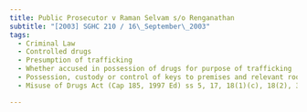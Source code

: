 ```yaml
---
title: Public Prosecutor v Raman Selvam s/o Renganathan 
subtitle: "[2003] SGHC 210 / 16\_September\_2003"
tags:
  - Criminal Law
  - Controlled drugs
  - Presumption of trafficking
  - Whether accused in possession of drugs for purpose of trafficking
  - Possession, custody or control of keys to premises and relevant room
  - Misuse of Drugs Act (Cap 185, 1997 Ed) ss 5, 17, 18(1)(c), 18(2), 33(1) Misuse of Drugs Act (Cap 185, 1997 Ed).

---
```



